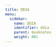 ```yaml
---
title: DDIA
menu:
  sidebar:
    name: DDIA
    identifier: ddia
    parent: booknotes
    weight: 001
---
```

